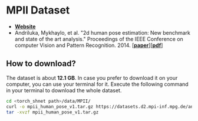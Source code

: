 # MPII Dataset

* **[Website](http://human-pose.mpi-inf.mpg.de/#)**
* Andriluka, Mykhaylo, et al. "2d human pose estimation: New benchmark and state of the art analysis." Proceedings of the IEEE Conference on computer Vision and Pattern Recognition. 2014. [**[paper](https://ieeexplore.ieee.org/document/6909866)**][**[pdf](https://openaccess.thecvf.com/content_cvpr_2014/papers/Andriluka_2D_Human_Pose_2014_CVPR_paper.pdf)**]

## How to download?
The dataset is about **12.1 GB**. In case you prefer to download it on your computer, you can use your terminal for it.
Execute the following command in your terminal to download the whole dataset.

```bash
cd <torch_shnet path>/data/MPII/
curl -o mpii_human_pose_v1.tar.gz https://datasets.d2.mpi-inf.mpg.de/andriluka14cvpr/mpii_human_pose_v1.tar.gz
tar -xvzf mpii_human_pose_v1.tar.gz
```
